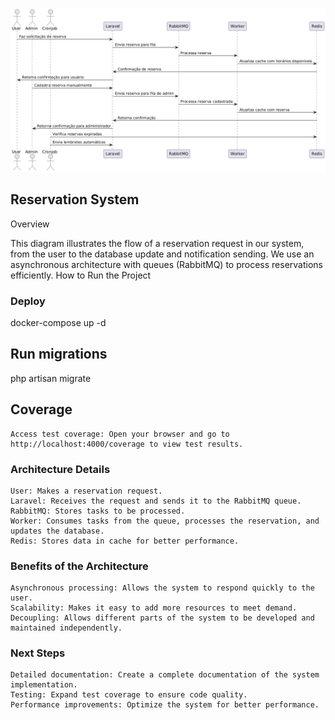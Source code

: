 ![Diagrama de Sequência](images/reserva-sys.png)

## Reservation System
Overview

This diagram illustrates the flow of a reservation request in our system, from the user to the database update and notification sending. We use an asynchronous architecture with queues (RabbitMQ) to process reservations efficiently.
How to Run the Project

 
### Deploy

docker-compose up -d

## Run migrations

php artisan migrate


## Coverage
    Access test coverage: Open your browser and go to http://localhost:4000/coverage to view test results.

### Architecture Details

    User: Makes a reservation request.
    Laravel: Receives the request and sends it to the RabbitMQ queue.
    RabbitMQ: Stores tasks to be processed.
    Worker: Consumes tasks from the queue, processes the reservation, and updates the database.
    Redis: Stores data in cache for better performance.

### Benefits of the Architecture

    Asynchronous processing: Allows the system to respond quickly to the user.
    Scalability: Makes it easy to add more resources to meet demand.
    Decoupling: Allows different parts of the system to be developed and maintained independently.

### Next Steps

    Detailed documentation: Create a complete documentation of the system implementation.
    Testing: Expand test coverage to ensure code quality.
    Performance improvements: Optimize the system for better performance.